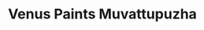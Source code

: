 ---
title: "Venus Paints Muvattupuzha"
url: /vaalllppilllli-muvaarrrrupulll/venus-paints-muvattupuzha/
shop: Farben
---